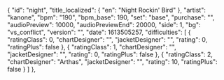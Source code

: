 {
      "id": "night",
      "title_localized": {
        "en": "Night Rockin' Bird"
      },
      "artist": "kanone",
      "bpm": "190",
      "bpm_base": 190,
      "set": "base",
      "purchase": "",
      "audioPreview": 10000,
      "audioPreviewEnd": 20000,
      "side": 1,
      "bg": "vs_conflict",
      "version": "",
      "date": 1613505257,
      "difficulties": [
        {
          "ratingClass": 0,
          "chartDesigner": "",
          "jacketDesigner": "",
          "rating": 0,
          "ratingPlus": false
        },
        {
          "ratingClass": 1,
          "chartDesigner": "",
          "jacketDesigner": "",
          "rating": 0,
          "ratingPlus": false
        },
        {
          "ratingClass": 2,
          "chartDesigner": "Arthas",
          "jacketDesigner": "",
          "rating": 10,
          "ratingPlus": false
        }
      ]
    },